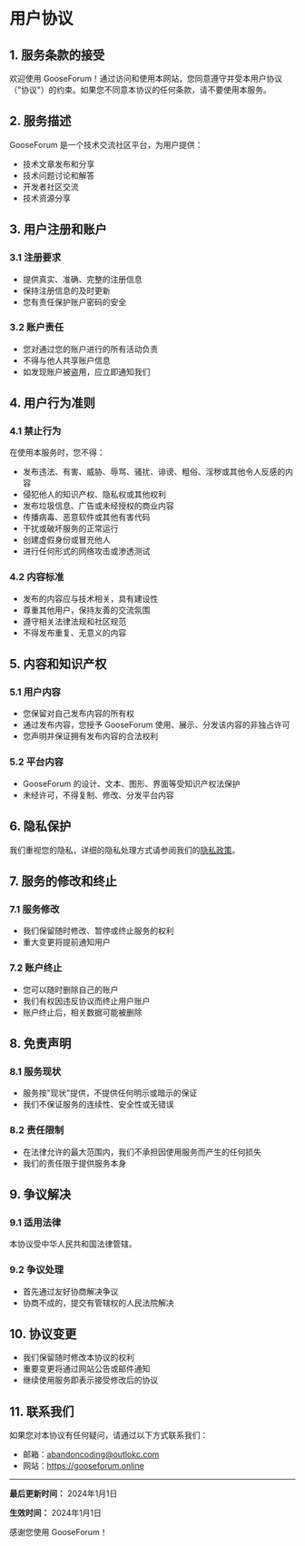 # 用户协议

## 1. 服务条款的接受

欢迎使用 GooseForum！通过访问和使用本网站，您同意遵守并受本用户协议（"协议"）的约束。如果您不同意本协议的任何条款，请不要使用本服务。

## 2. 服务描述

GooseForum 是一个技术交流社区平台，为用户提供：
- 技术文章发布和分享
- 技术问题讨论和解答
- 开发者社区交流
- 技术资源分享

## 3. 用户注册和账户

### 3.1 注册要求
- 提供真实、准确、完整的注册信息
- 保持注册信息的及时更新
- 您有责任保护账户密码的安全

### 3.2 账户责任
- 您对通过您的账户进行的所有活动负责
- 不得与他人共享账户信息
- 如发现账户被盗用，应立即通知我们

## 4. 用户行为准则

### 4.1 禁止行为
在使用本服务时，您不得：
- 发布违法、有害、威胁、辱骂、骚扰、诽谤、粗俗、淫秽或其他令人反感的内容
- 侵犯他人的知识产权、隐私权或其他权利
- 发布垃圾信息、广告或未经授权的商业内容
- 传播病毒、恶意软件或其他有害代码
- 干扰或破坏服务的正常运行
- 创建虚假身份或冒充他人
- 进行任何形式的网络攻击或渗透测试

### 4.2 内容标准
- 发布的内容应与技术相关，具有建设性
- 尊重其他用户，保持友善的交流氛围
- 遵守相关法律法规和社区规范
- 不得发布重复、无意义的内容

## 5. 内容和知识产权

### 5.1 用户内容
- 您保留对自己发布内容的所有权
- 通过发布内容，您授予 GooseForum 使用、展示、分发该内容的非独占许可
- 您声明并保证拥有发布内容的合法权利

### 5.2 平台内容
- GooseForum 的设计、文本、图形、界面等受知识产权法保护
- 未经许可，不得复制、修改、分发平台内容

## 6. 隐私保护

我们重视您的隐私，详细的隐私处理方式请参阅我们的[隐私政策](/privacy-policy)。

## 7. 服务的修改和终止

### 7.1 服务修改
- 我们保留随时修改、暂停或终止服务的权利
- 重大变更将提前通知用户

### 7.2 账户终止
- 您可以随时删除自己的账户
- 我们有权因违反协议而终止用户账户
- 账户终止后，相关数据可能被删除

## 8. 免责声明

### 8.1 服务现状
- 服务按"现状"提供，不提供任何明示或暗示的保证
- 我们不保证服务的连续性、安全性或无错误

### 8.2 责任限制
- 在法律允许的最大范围内，我们不承担因使用服务而产生的任何损失
- 我们的责任限于提供服务本身

## 9. 争议解决

### 9.1 适用法律
本协议受中华人民共和国法律管辖。

### 9.2 争议处理
- 首先通过友好协商解决争议
- 协商不成的，提交有管辖权的人民法院解决

## 10. 协议变更

- 我们保留随时修改本协议的权利
- 重要变更将通过网站公告或邮件通知
- 继续使用服务即表示接受修改后的协议

## 11. 联系我们

如果您对本协议有任何疑问，请通过以下方式联系我们：
- 邮箱：abandoncoding@outlokc.com
- 网站：https://gooseforum.online

---

**最后更新时间：** 2024年1月1日

**生效时间：** 2024年1月1日

感谢您使用 GooseForum！